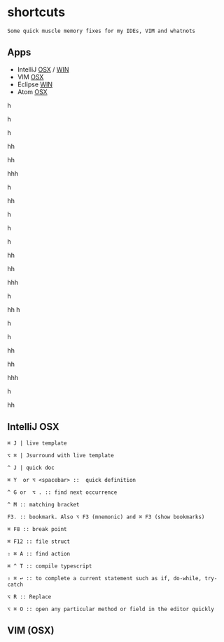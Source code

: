 # shortcuts


`Some quick muscle memory fixes for my IDEs, VIM and whatnots`



## Apps
* IntelliJ  [OSX](#intellij-osx) / [WIN](#intellij-windows)
* VIM [OSX](#vim-osx)
* Eclipse [WIN](#eclipse-windows)
* Atom [OSX](#atom-osx)

h

h

h

hh

hh


hhh

h

hh

h

h

h

hh

hh


hhh

h

hh
h

h

h

hh

hh


hhh

h

hh


## IntelliJ OSX

```
⌘ J | live template

⌥ ⌘ | Jsurround with live template

^ J | quick doc

⌘ Y  or ⌥ <spacebar> ::  quick definition

^ G or  ⌥ . :: find next occurrence

^ M :: matching bracket

F3. :: bookmark. Also ⌥ F3 (mnemonic) and ⌘ F3 (show bookmarks)

⌘ F8 :: break point

⌘ F12 :: file struct

⇧ ⌘ A :: find action

⌘ ^ T :: compile typescript

⇧ ⌘ ↩︎ :: to complete a current statement such as if, do-while, try-catch

⌥ R :: Replace

⌥ ⌘ O :: open any particular method or field in the editor quickly
```


## VIM (OSX)
